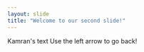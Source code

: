 ```yaml
---
layout: slide
title: "Welcome to our second slide!"
---
```

Kamran's text
Use the left arrow to go back!
